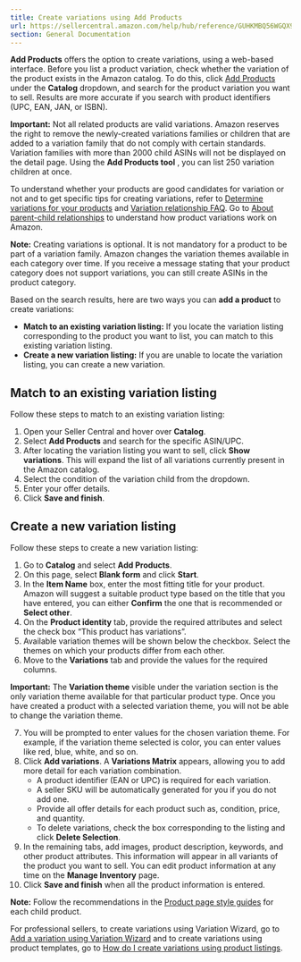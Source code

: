 ```yaml
---
title: Create variations using Add Products
url: https://sellercentral.amazon.com/help/hub/reference/GUHKMBQ56WGQX9MM
section: General Documentation
---
```


**Add Products** offers the option to create variations, using a web-based
interface. Before you list a product variation, check whether the variation of
the product exists in the Amazon catalog. To do this, click [Add
Products](/productsearch/ref=xx_addlisting_dnav_help) under the **Catalog**
dropdown, and search for the product variation you want to sell. Results are
more accurate if you search with product identifiers (UPC, EAN, JAN, or ISBN).

**Important:** Not all related products are valid variations. Amazon reserves
the right to remove the newly-created variations families or children that are
added to a variation family that do not comply with certain standards.
Variation families with more than 2000 child ASINs will not be displayed on
the detail page. Using the **Add Products tool** , you can list 250 variation
children at once.

To understand whether your products are good candidates for variation or not
and to get specific tips for creating variations, refer to [Determine
variations for your products](/gp/help/G201958220) and [Variation relationship
FAQ](/gp/help/G201951410). Go to [About parent-child
relationships](/gp/help/G8841) to understand how product variations work on
Amazon.

**Note:** Creating variations is optional. It is not mandatory for a product
to be part of a variation family. Amazon changes the variation themes
available in each category over time. If you receive a message stating that
your product category does not support variations, you can still create ASINs
in the product category.

Based on the search results, here are two ways you can **add a product** to
create variations:

  * **Match to an existing variation listing:** If you locate the variation listing corresponding to the product you want to list, you can match to this existing variation listing.
  * **Create a new variation listing:** If you are unable to locate the variation listing, you can create a new variation.

## Match to an existing variation listing

Follow these steps to match to an existing variation listing:  

  1. Open your Seller Central and hover over **Catalog**.
  2. Select **Add Products** and search for the specific ASIN/UPC.
  3. After locating the variation listing you want to sell, click **Show variations**. This will expand the list of all variations currently present in the Amazon catalog.
  4. Select the condition of the variation child from the dropdown.
  5. Enter your offer details.
  6. Click **Save and finish**.

## Create a new variation listing

Follow these steps to create a new variation listing:  

  1. Go to **Catalog** and select **Add Products**.
  2. On this page, select **Blank form** and click **Start**.
  3. In the **Item Name** box, enter the most fitting title for your product. Amazon will suggest a suitable product type based on the title that you have entered, you can either **Confirm** the one that is recommended or **Select other**.
  4. On the **Product identity** tab, provide the required attributes and select the check box “This product has variations”.
  5. Available variation themes will be shown below the checkbox. Select the themes on which your products differ from each other.
  6. Move to the **Variations** tab and provide the values for the required columns.

**Important:** The **Variation theme** visible under the variation section is
the only variation theme available for that particular product type. Once you
have created a product with a selected variation theme, you will not be able
to change the variation theme.

  7. You will be prompted to enter values for the chosen variation theme. For example, if the variation theme selected is color, you can enter values like red, blue, white, and so on.
  8. Click **Add variations**. A **Variations Matrix** appears, allowing you to add more detail for each variation combination.
     * A product identifier (EAN or UPC) is required for each variation. 
     * A seller SKU will be automatically generated for you if you do not add one.
     * Provide all offer details for each product such as, condition, price, and quantity.
     * To delete variations, check the box corresponding to the listing and click **Delete Selection**.
  9. In the remaining tabs, add images, product description, keywords, and other product attributes. This information will appear in all variants of the product you want to sell. You can edit product information at any time on the **Manage Inventory** page.
  10. Click **Save and finish** when all the product information is entered.

**Note:** Follow the recommendations in the [Product page style
guides](/gp/help/G200270100) for each child product.

For professional sellers, to create variations using Variation Wizard, go to
[Add a variation using Variation Wizard](/gp/help/G202034620) and to create
variations using product templates, go to [How do I create variations using
product listings](/gp/help/G202009940).

